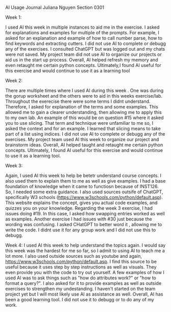 AI Usage Journal
Juliana Nguyen 
Section 0301

Week 1:

I used AI this week in multiple instances to aid me in the exercise. I asked for explanations and examples for multiple of the prompts. For example, I asked for an explanation and example of how to call number parse, how to find keywords and extracting cutters. I did not use AI to complete or debugg any of the exercises. I consulted ChatGPT but was logged out and my chats were not saved. My project team did not use AI to organize our projects or aid us in the start up process. Overall, AI helped refresh my memory and even retaught me certain python concepts. Ultimately,I found AI useful for this exercise and would continue to use it as a learning tool 


Week 2:

There are multiple times where I used AI during this week . One was during the gorup worksheet and the others were to aid in this weeks exercise/lab. Throughout the exerecise there were some terms I didnt understand. Therefore, I asked for explanation of the terms and some examples. This allowed me to gain a clearer understanding, then allowing me to apply this to my own lab. An example of this would be on question #15 where it asked you to use slicing. That term and technique were unfamiliar to me so, I asked the context and for an example. I learned that slicing means to take part of a list using indices. I did not use AI to complete or debugg any of the exercises. My project team used AI this week to organize our project and brainstorm ideas. Overall, AI helped taught and retaught me certain python concepts. Ultimately, I found AI useful for this exercise and would continue to use it as a learning tool. 


Week 3:

Again, I used AI this week to help be betetr understand course concepts. I also used them to explain them to me as well as give examples. I had a base foundation of knowledge when it came to functiosn because of INST126. So, I needed some extra guidance. I also used sources outsife of ChatGPT, specifically W3 schools (https://www.w3schools.com/python/default.asp). This website explains the concept, gives you actual code examples, and quizzes you on your knowledge. Regarding the week 3 exercise, I had issues doing #19. In this case, I asked how swapping entries worked as well as examples. Another exercise I had issues with #30 just because the wording was confusing. I asked CHatGPT to better word it , allowing me to write the code. I didnt use it for any group work and I did not use this to debugg. 


Week 4:
I used AI this week to help understand the topics again. I would say this week was the hardest for me so far, so I admit to using AI to teach me a lot more. I also used outside sources such as youtube and again, https://www.w3schools.com/python/default.asp. I find this source to be useful because it uses step by step instructions as well as visuals. They even provide you with the code to try out yourself. A few examples of how I used AI was to ask things such as "how do attributes work?" or "how to format a query?". I also asked for it to provide examples as well as outside exercises to strengthen my undestanding. I haven't started on the team project yet but I will most likely use AI as assistance as well. Overall, AI has been a good learning tool. I did not use it to debugg or to do any of my work. 








